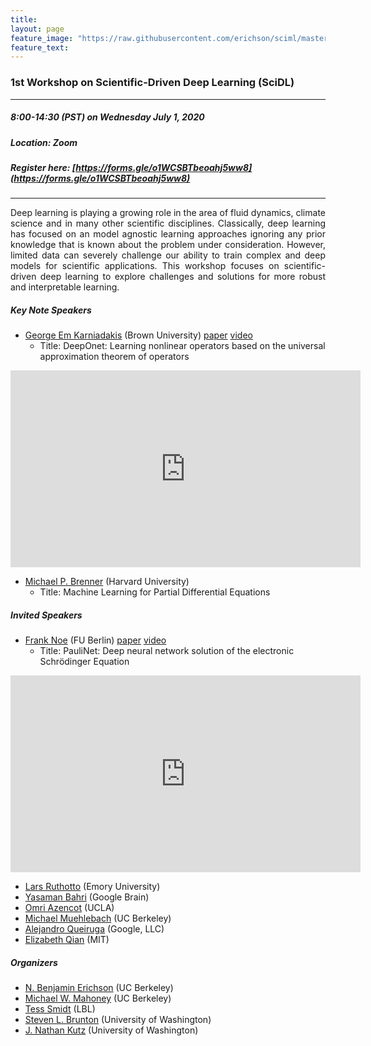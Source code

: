 ```yaml
---
title:
layout: page
feature_image: "https://raw.githubusercontent.com/erichson/sciml/master/img/logo.png"
feature_text:
---
```


### 1st Workshop on Scientific-Driven Deep Learning (SciDL)
***
##### 8:00-14:30 (PST) on Wednesday July 1, 2020 
##### Location: Zoom
##### Register here: [https://forms.gle/o1WCSBTbeoahj5ww8](https://forms.gle/o1WCSBTbeoahj5ww8)
***
<p style='text-align: justify;'> Deep learning is playing a growing role in the area of fluid dynamics, climate science and in many other scientific disciplines. Classically, deep learning has focused on an model agnostic learning approaches ignoring any prior knowledge that is known about the problem under consideration. However, limited data can severely challenge our ability to train complex and deep models for scientific applications. This workshop focuses on scientific-driven deep learning to explore challenges and solutions for more robust and interpretable learning.
 </p>



##### Key Note Speakers
* [George Em Karniadakis](https://www.brown.edu/research/projects/crunch/george-karniadakis) (Brown University) [paper](https://arxiv.org/abs/1910.03193) [video](https://youtu.be/6WVRZt9_pWM)
	- Title: DeepOnet: Learning nonlinear operators based on the universal approximation theorem of operators

<iframe width="560" height="315" src="https://www.youtube.com/embed/6WVRZt9_pWM" frameborder="0" allow="accelerometer; autoplay; encrypted-media; gyroscope; picture-in-picture" allowfullscreen></iframe>

* [Michael P. Brenner](https://www.seas.harvard.edu/brenner/Home.html) (Harvard University)
	- Title: Machine Learning for Partial Differential Equations



##### Invited Speakers
* [Frank Noe](http://www.mi.fu-berlin.de/en/math/groups/comp-mol-bio/) (FU Berlin) [paper](https://arxiv.org/abs/1909.08423) [video](https://youtu.be/adyRgnQXQhI)
	- Title: PauliNet: Deep neural network solution of the electronic Schrödinger Equation

<iframe width="560" height="315" src="https://www.youtube.com/embed/adyRgnQXQhI" frameborder="0" allow="accelerometer; autoplay; encrypted-media; gyroscope; picture-in-picture" allowfullscreen></iframe>

* [Lars Ruthotto](http://www.mathcs.emory.edu/~lruthot/) (Emory University)
* [Yasaman Bahri](https://yasamanb.github.io/) (Google Brain)
* [Omri Azencot](http://omriazencot.com/) (UCLA)
* [Michael Muehlebach](https://sites.google.com/view/mmuehlebach) (UC Berkeley)
* [Alejandro Queiruga](https://afqueiruga.github.io/) (Google, LLC)
* [Elizabeth Qian](https://sites.google.com/view/elizabeth-qian/) (MIT)

##### Organizers 
* [N. Benjamin Erichson](https://www.benerichson.com/) (UC Berkeley)
* [Michael W. Mahoney](https://www.stat.berkeley.edu/~mmahoney/) (UC Berkeley)
* [Tess Smidt](https://crd.lbl.gov/departments/computational-science/ccmc/staff/alvarez-fellows/tess-smidt/) (LBL)
* [Steven L. Brunton](https://www.eigensteve.com/) (University of Washington)
* [J. Nathan Kutz](https://faculty.washington.edu/kutz/) (University of Washington)

